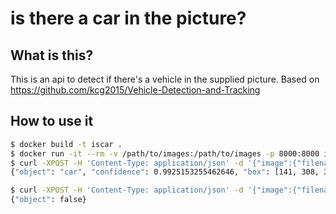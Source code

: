# is there a car in the picture?

## What is this?
This is an api to detect if there's a vehicle in the supplied picture. Based on https://github.com/kcg2015/Vehicle-Detection-and-Tracking   

## How to use it
```bash
$ docker build -t iscar .
$ docker run -it --rm -v /path/to/images:/path/to/images -p 8000:8000 iscar
$ curl -XPOST -H 'Content-Type: application/json' -d '{"image":{"filename":"/path/to/images/car.jpg"}}'
{"object": "car", "confidence": 0.9925153255462646, "box": [141, 308, 353, 741]}

$ curl -XPOST -H 'Content-Type: application/json' -d '{"image":{"filename":"/path/to/images/no_car.jpg"}}'
{"object": false}
```
